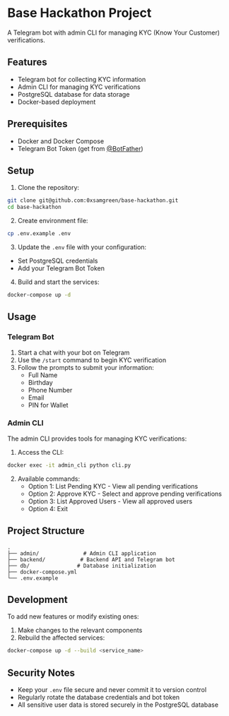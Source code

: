 # Base Hackathon Project

A Telegram bot with admin CLI for managing KYC (Know Your Customer) verifications.

## Features

- Telegram bot for collecting KYC information
- Admin CLI for managing KYC verifications
- PostgreSQL database for data storage
- Docker-based deployment

## Prerequisites

- Docker and Docker Compose
- Telegram Bot Token (get from [@BotFather](https://t.me/BotFather))

## Setup

1. Clone the repository:
```bash
git clone git@github.com:0xsamgreen/base-hackathon.git
cd base-hackathon
```

2. Create environment file:
```bash
cp .env.example .env
```

3. Update the `.env` file with your configuration:
- Set PostgreSQL credentials
- Add your Telegram Bot Token

4. Build and start the services:
```bash
docker-compose up -d
```

## Usage

### Telegram Bot

1. Start a chat with your bot on Telegram
2. Use the `/start` command to begin KYC verification
3. Follow the prompts to submit your information:
   - Full Name
   - Birthday
   - Phone Number
   - Email
   - PIN for Wallet

### Admin CLI

The admin CLI provides tools for managing KYC verifications:

1. Access the CLI:
```bash
docker exec -it admin_cli python cli.py
```

2. Available commands:
   - Option 1: List Pending KYC - View all pending verifications
   - Option 2: Approve KYC - Select and approve pending verifications
   - Option 3: List Approved Users - View all approved users
   - Option 4: Exit

## Project Structure

```
.
├── admin/              # Admin CLI application
├── backend/           # Backend API and Telegram bot
├── db/               # Database initialization
├── docker-compose.yml
└── .env.example
```

## Development

To add new features or modify existing ones:

1. Make changes to the relevant components
2. Rebuild the affected services:
```bash
docker-compose up -d --build <service_name>
```

## Security Notes

- Keep your `.env` file secure and never commit it to version control
- Regularly rotate the database credentials and bot token
- All sensitive user data is stored securely in the PostgreSQL database

